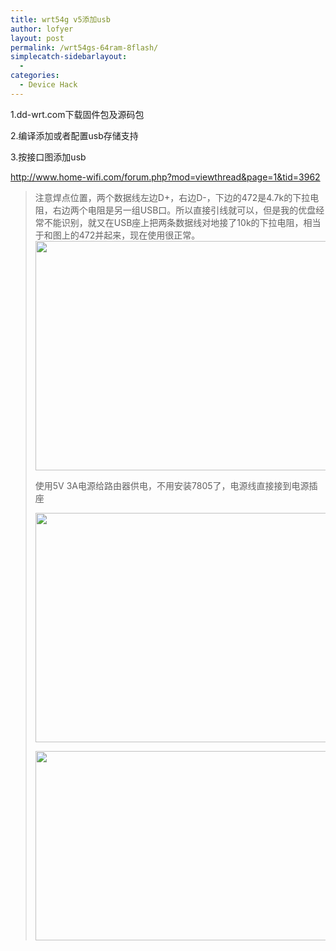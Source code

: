 ```yaml
---
title: wrt54g v5添加usb
author: lofyer
layout: post
permalink: /wrt54gs-64ram-8flash/
simplecatch-sidebarlayout:
  - 
categories:
  - Device Hack
---
```

1.dd-wrt.com下载固件包及源码包

2.编译添加或者配置usb存储支持

3.按接口图添加usb

<a href="http://www.home-wifi.com/forum.php?mod=viewthread&page=1&tid=3962" target="_blank">http://www.home-wifi.com/forum.php?mod=viewthread&page=1&tid=3962</a>

> 注意焊点位置，两个数据线左边D+，右边D-，下边的472是4.7k的下拉电阻，右边两个电阻是另一组USB口。所以直接引线就可以，但是我的优盘经常不能识别，就又在USB座上把两条数据线对地接了10k的下拉电阻，相当于和图上的472并起来，现在使用很正常。  
> [<img class="alignnone size-full wp-image-1461" title="bh" src="http://69.164.197.168/wp-content/uploads/2012/10/bh.jpg" alt="" width="490" height="367" />][1]
> 
> 使用5V 3A电源给路由器供电，不用安装7805了，电源线直接接到电源插座
> 
> [<img class="alignnone size-full wp-image-1462" title="lbh" src="http://69.164.197.168/wp-content/uploads/2012/10/lbh.jpg" alt="" width="490" height="367" />][2]
> 
> [<img class="alignnone size-full wp-image-1463" title="dd" src="http://69.164.197.168/wp-content/uploads/2012/10/dd.jpg" alt="" width="490" height="303" />][3]

&nbsp;

 [1]: http://69.164.197.168/wp-content/uploads/2012/10/bh.jpg
 [2]: http://69.164.197.168/wp-content/uploads/2012/10/lbh.jpg
 [3]: http://69.164.197.168/wp-content/uploads/2012/10/dd.jpg